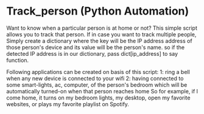 # Track_person (Python Automation)

Want to know when a particular person is at home or not?
This simple script allows you to track that person.
If in case you want to track multiple people,
Simply create a dictionary where the key will be the IP address address of those person's device
and its value will be the person's name.
so if the detected IP address is in our dictionary, pass dict[ip_address] to say function.

Following applications can be created on basis of this script:
 1: ring a bell when any new device is connected to your wifi
 2: having connected to some smart-lights, ac, computer, of the person's bedroom which will be automatically turned-on when that person reaches home
So for example, if I come home, it turns on my bedroom lights, my desktop, open my favorite websites, or plays my favorite playlist on Spotify.
